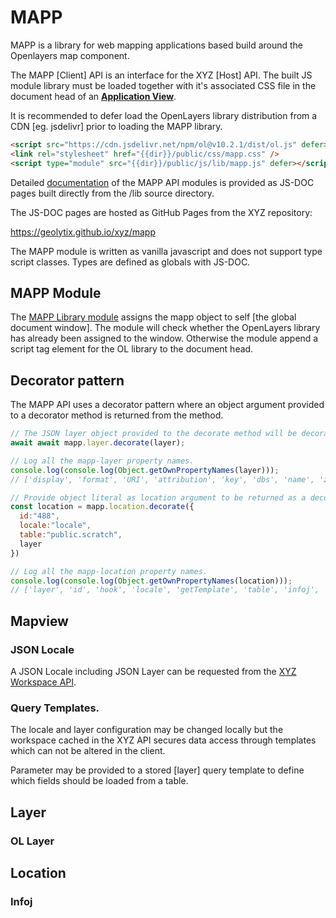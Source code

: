 # MAPP

MAPP is a library for web mapping applications based build around the Openlayers map component.

The MAPP [Client] API is an interface for the XYZ [Host] API. The built JS module library must be loaded together with it's associated CSS file in the document head of an [**Application View**](https://github.com/GEOLYTIX/xyz/wiki/Application-Views).

It is recommended to defer load the OpenLayers library distribution from a CDN [eg. jsdelivr] prior to loading the MAPP library.

```html
<script src="https://cdn.jsdelivr.net/npm/ol@v10.2.1/dist/ol.js" defer></script>
<link rel="stylesheet" href="{{dir}}/public/css/mapp.css" />
<script type="module" src="{{dir}}/public/js/lib/mapp.js" defer></script>
```

Detailed [documentation](https://github.com/GEOLYTIX/xyz/blob/main/DOCUMENTATION.md) of the MAPP API modules is provided as JS-DOC pages built directly from the /lib source directory.

The JS-DOC pages are hosted as GitHub Pages from the XYZ repository:

https://geolytix.github.io/xyz/mapp

The MAPP module is written as vanilla javascript and does not support type script classes. Types are defined as globals with JS-DOC.

## MAPP Module

The [MAPP Library module](https://geolytix.github.io/xyz/mapp/module-mapp.html) assigns the mapp object to self [the global document window]. The module will check whether the OpenLayers library has already been assigned to the window. Otherwise the module append a script tag element for the OL library to the document head.

## Decorator pattern

The MAPP API uses a decorator pattern where an object argument provided to a decorator method is returned from the method.

```js
// The JSON layer object provided to the decorate method will be decorated as a mapp-layer type.
await await mapp.layer.decorate(layer);

// Log all the mapp-layer property names.
console.log(console.log(Object.getOwnPropertyNames(layer)));
// ['display', 'format', 'URI', 'attribution', 'key', 'dbs', 'name', 'zIndex', 'mapview', 'source', 'projection', 'paramString', 'L', 'show', 'showCallbacks', 'hide', 'hideCallbacks', 'tableCurrent', 'geomCurrent', 'zoomToExtent', 'draw', 'filter']

// Provide object literal as location argument to be returned as a decorated mapp-location type.
const location = mapp.location.decorate({
  id:"488",
  locale:"locale",
  table:"public.scratch",
  layer
})

// Log all the mapp-location property names.
console.log(console.log(Object.getOwnPropertyNames(location)));
// ['layer', 'id', 'hook', 'locale', 'getTemplate', 'table', 'infoj', 'flyTo', 'Layers', 'remove', 'removeCallbacks', 'removeEdits', 'restoreEdits', 'trash', 'update', 'syncFields', 'updateCallbacks']
```

## Mapview

### JSON Locale

A JSON Locale including JSON Layer can be requested from the [XYZ Workspace API](https://geolytix.github.io/xyz/module-_workspace.html).

### Query Templates.

The locale and layer configuration may be changed locally but the workspace cached in the XYZ API secures data access through templates which can not be altered in the client.

Parameter may be provided to a stored [layer] query template to define which fields should be loaded from a table.

## Layer

### OL Layer

## Location

### Infoj
